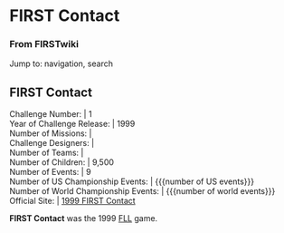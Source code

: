 # FIRST Contact

### From FIRSTwiki

Jump to: navigation, search

FIRST Contact  
---  
Challenge Number: | 1  
Year of Challenge Release: | 1999  
Number of Missions: |  
Challenge Designers: |  
Number of Teams: |  
Number of Children: | 9,500  
Number of Events: | 9  
Number of US Championship Events: | {{{number of US events}}}  
Number of World Championship Events: | {{{number of world events}}}  
Official Site: | [1999 FIRST
Contact](http://www.firstlegoleague.org/default.aspx?pid=490
"http://www.firstlegoleague.org/default.aspx?pid=490" )  
  
**FIRST Contact** was the 1999 [FLL](/index.php/FLL "FLL" ) game. 

